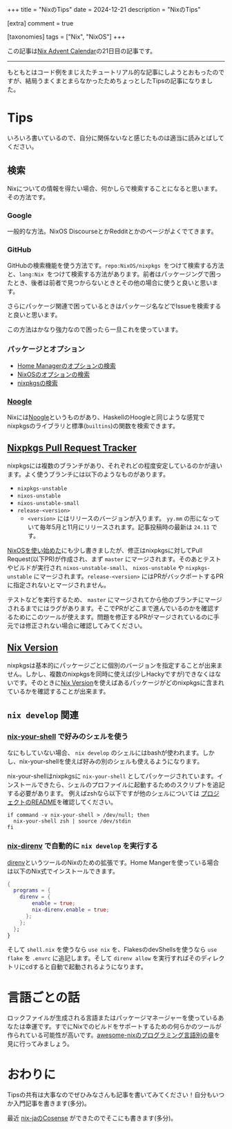 +++
title = "NixのTips"
date = 2024-12-21
description = "NixのTips"

[extra]
comment = true

[taxonomies]
tags = ["Nix", "NixOS"]
+++

この記事は[Nix Advent Calendar](https://adventar.org/calendars/10086)の21日目の記事です。

---

もともとはコード例をまじえたチュートリアル的な記事にしようとおもったのですが、結局うまくまとまらなかったためちょっとしたTipsの記事になりました。

# Tips

いろいろ書いているので、自分に関係ないなと感じたものは適当に読みとばしてください。

## 検索

Nixについての情報を得たい場合、何かしらで検索することになると思います。その方法です。

### Google

一般的な方法。NixOS DiscourseとかRedditとかのページがよくでてきます。

### GitHub

GitHubの検索機能を使う方法です。`repo:NixOS/nixpkgs `をつけて検索する方法と、`lang:Nix `をつけて検索する方法があります。前者はパッケージングで困ったとき、後者は前者で見つからないときとその他の場合に使うと良いと思います。

さらにパッケージ関連で困っているときはパッケージ名などでIssueを検索すると良いと思います。

この方法はかなり強力なので困ったら一旦これを使っています。

### パッケージとオプション

- [Home Managerのオプションの検索](https://home-manager-options.extranix.com/)
- [NixOSのオプションの検索](https://search.nixos.org/options)
- [nixpkgsの検索](https://search.nixos.org/packages)

### [Noogle](https://noogle.dev/)

Nixには[Noogle](https://noogle.dev/)というものがあり、HaskellのHoogleと同じような感覚でnixpkgsのライブラリと標準(`builtins`)の関数を検索できます。

## [Nixpkgs Pull Request Tracker](https://nixpk.gs/pr-tracker.html)

nixpkgsには複数のブランチがあり、それぞれどの程度安定しているのかが違います。よく使うブランチには以下のようなものがあります。

- `nixpkgs-unstable`
- `nixos-unstable`
- `nixos-unstable-small`
- `release-<version>`
    - `<version>` にはリリースのバージョンが入ります。 `yy.mm` の形になっていて毎年5月と11月にリリースされます。記事投稿時の最新は `24.11` です。

[NixOSを使い始めた](/blog/kick-started-with-nixos)にも少し書きましたが、修正はnixpkgsに対してPull Request(以下PR)が作成され、まず `master` にマージされます。そのあとテストやビルドが実行され `nixos-unstable-small`、 `nixos-unstable` や `nixpkgs-unstable` にマージされます。`release-<version>` にはPRがバックポートするPRに指定されないとマージされません。

テストなどを実行するため、 `master` にマージされてから他のブランチにマージされるまでにはラグがあります。そこでPRがどこまで進んでいるのかを確認するためにこのツールが使えます。問題を修正するPRがマージされているのに手元では修正されない場合に確認してみてください。

## [Nix Version](https://lazamar.co.uk/nix-versions/)

nixpkgsは基本的にパッケージごとに個別のバージョンを指定することが出来ません。しかし、複数のnixpkgsを同時に使えば(少しHackyですが)できなくはないです。そのときに[Nix Version](https://lazamar.co.uk/nix-versions/)を使えばあるパッケージがどのnixpkgsに含まれているかを確認することが出来ます。

## `nix develop` 関連

### [nix-your-shell](https://github.com/mercurytechnologies/nix-your-shell) で好みのシェルを使う

なにもしていない場合、 `nix develop` のシェルにはbashが使われます。しかし、nix-your-shellを使えば好みの別のシェルも使えるようになります。

nix-your-shellはnixpkgsに `nix-your-shell` としてパッケージされています。インストールできたら、シェルのプロファイルに起動するためのスクリプトを追記する必要があります。
例えばzshなら以下ですが他のシェルについては [プロジェクトのREADME](https://github.com/MercuryTechnologies/nix-your-shell#usage)を確認してください。

```shell
if command -v nix-your-shell > /dev/null; then
  nix-your-shell zsh | source /dev/stdin
fi
```

### [nix-direnv](https://github.com/nix-community/nix-direnv) で自動的に `nix develop` を実行する

[direnv](https://github.com/direnv/direnv)というツールのNixのための拡張です。Home Mangerを使っている場合は以下のNix式でインストールできます。

```nix
{
  programs = {
    direnv = {
        enable = true;
        nix-direnv.enable = true;
      };
    };
  };
}
```

そして `shell.nix` を使うなら `use nix` を、FlakesのdevShellsを使うなら `use flake` を `.envrc` に追記します。そして `direnv allow` を実行すればそのディレクトリにcdすると自動で起動されるようになります。

# 言語ごとの話

ロックファイルが生成される言語またはパッケージマネージャーを使っているあなたは幸運です。すでにNixでのビルドをサポートするための何らかのツールが作られている可能性が高いです。[awesome-nixのプログラミング言語別の章](<https://github.com/nix-community/awesome-nix?tab=readme-ov-file#programming-languages>)を見に行ってみましょう。

# おわりに

Tipsの共有は大事なのでぜひみなさんも記事を書いてみてください！自分もいつか入門記事を書きます(多分)。

最近 [nix-jaのCosense](https://scrapbox.io/nix-ja) ができたのでそこにも書きます(多分)。


